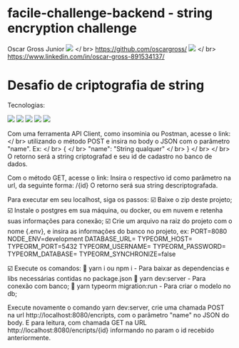 # facile-challenge-backend - string encryption challenge


Oscar Gross Junior
<img src= "https://img.shields.io/badge/GitHub-100000?style=for-the-badge&logo=github&logoColor=white">  </ br>
https://github.com/oscargross/
<img src= "https://img.shields.io/badge/LinkedIn-0077B5?style=for-the-badge&logo=linkedin&logoColor=white">   </ br>
https://www.linkedin.com/in/oscar-gross-891534137/


<h1>Desafio de criptografia de string</h1>

Tecnologias:

<img src="https://img.shields.io/badge/TypeScript-007ACC?style=for-the-badge&logo=typescript&logoColor=white" /> <img src="https://img.shields.io/badge/JavaScript-323330?style=for-the-badge&logo=javascript&logoColor=F7DF1E" /> <img src="https://img.shields.io/badge/PostgreSQL-316192?style=for-the-badge&logo=postgresql&logoColor=white" /> <img src="https://img.shields.io/badge/Node.js-339933?style=for-the-badge&logo=nodedotjs&logoColor=white" /> <img src="https://img.shields.io/badge/Heroku-430098?style=for-the-badge&logo=heroku&logoColor=white" />


Com uma ferramenta API Client, como insominia ou Postman, acesse o link:  </ br>
utilizando o método POST e insira no body o JSON com o parâmetro "name". Ex: </ br>
{ </ br>
  "name": "String qualquer" </ br>
} </ br>
 </ br>
O retorno será a string criptografad e seu id de cadastro no banco de dados.

Com o método GET, acesse o link: 
Insira o respectivo id como parâmetro na url, da seguinte forma: /{id}
O retorno será sua string descriptografada.


Para executar em seu localhost, siga os passos:
 :ballot_box_with_check: Baixe o zip deste projeto;
 :ballot_box_with_check: Instale o postgres em sua máquina, ou docker, ou em nuvem e retenha suas informações para conexão;
 :ballot_box_with_check: Crie um arquivo na raiz do projeto com o nome {.env}, e insira as informações do banco no projeto, ex:
        PORT=8080
        NODE_ENV=development
        DATABASE_URL=
        TYPEORM_HOST=
        TYPEORM_PORT=5432
        TYPEORM_USERNAME=
        TYPEORM_PASSWORD=
        TYPEORM_DATABASE=
        TYPEORM_SYNCHRONIZE=false
        
 :ballot_box_with_check: Execute os comandos:
  :large_blue_diamond: yarn i ou npm i - Para baixar as dependencias e libs necessárias contidas no package.json
  :large_blue_diamond: yarn dev:server - Para conexão com banco;
  :large_blue_diamond: yarn typeorm migration:run - Para criar o modelo no db; 
  
Execute novamente o comando yarn dev:server, crie uma chamada POST na url http://localhost:8080/encripts, com o parâmetro "name" no JSON do body. E para leitura, com chamada GET na URL http://localhost:8080/encripts/{id} informando no param o id recebido anteriormente.
